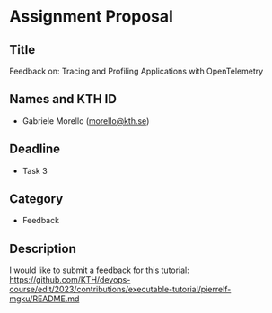 # Assignment Proposal

## Title

Feedback on: Tracing and Profiling Applications with OpenTelemetry

## Names and KTH ID

  - Gabriele Morello (morello@kth.se)

## Deadline

- Task 3

## Category

- Feedback

## Description

I would like to submit a feedback for this tutorial: 
https://github.com/KTH/devops-course/edit/2023/contributions/executable-tutorial/pierrelf-mgku/README.md
